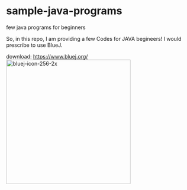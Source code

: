 # sample-java-programs
few java programs for beginners


So, in this repo, I am providing a few Codes for JAVA begineers! 
I would prescribe to use BlueJ. 


download: https://www.bluej.org/
<img width="336" alt="bluej-icon-256-2x" src="https://user-images.githubusercontent.com/103299713/227995183-ed99bc63-fbed-4b7c-8215-b9fbc7d7148c.png">
